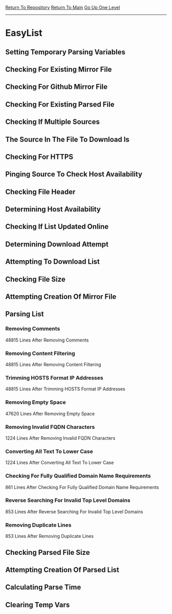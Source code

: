 [Return To Repository](https://github.com/deathbybandaid/piholeparser/)
[Return To Main](https://github.com/deathbybandaid/piholeparser/blob/master/RecentRunLogs/Mainlog.md)
[Go Up One Level](https://github.com/deathbybandaid/piholeparser/blob/master/RecentRunLogs/TopLevelScripts/30-Processing-External-Blacklists.md)
____________________________________
# EasyList
## Setting Temporary Parsing Variables
## Checking For Existing Mirror File
## Checking For Github Mirror File
## Checking For Existing Parsed File
## Checking If Multiple Sources
## The Source In The File To Download Is
## Checking For HTTPS
## Pinging Source To Check Host Availability
## Checking File Header
## Determining Host Availability
## Checking If List Updated Online
## Determining Download Attempt
## Attempting To Download List
## Checking File Size
## Attempting Creation Of Mirror File
## Parsing List
### Removing Comments
48815 Lines After Removing Comments
### Removing Content Filtering
48815 Lines After Removing Content Filtering
### Trimming HOSTS Format IP Addresses
48815 Lines After Trimming HOSTS Format IP Addresses
### Removing Empty Space
47620 Lines After Removing Empty Space
### Removing Invalid FQDN Characters
1224 Lines After Removing Invalid FQDN Characters
### Converting All Text To Lower Case
1224 Lines After Converting All Text To Lower Case
### Checking For Fully Qualified Domain Name Requirements
861 Lines After Checking For Fully Qualified Domain Name Requirements
### Reverse Searching For Invalid Top Level Domains
853 Lines After Reverse Searching For Invalid Top Level Domains
### Removing Duplicate Lines
853 Lines After Removing Duplicate Lines
## Checking Parsed File Size
## Attempting Creation Of Parsed List
## Calculating Parse Time
## Clearing Temp Vars
